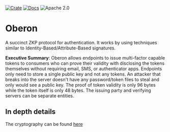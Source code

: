 [![Crate][crate-image]][crate-link]
[![Docs][docs-image]][docs-link]
![Apache 2.0][license-image]

# Oberon
A succinct ZKP protocol for authentication. It works by using techniques similar to
Identity-Based/Attribute-Based signatures.

**Executive Summary**: Oberon allows endpoints to issue multi-factor capable tokens to consumers
who can prove their validity with disclosing the tokens themselves without requiring email, SMS, or authenticator apps. Endpoints
only need to store a single public key and not any tokens. An attacker that breaks
into the server doesn't have any password/token files to steal and only would see
a public key. The proof of token validity is only 96 bytes while the token itself
is only 48 bytes. The issuing party and verifying servers can be separate entities.

## In depth details

The cryptography can be found [here](CRYPTO.md)

[//]: # (badges)

[crate-image]: https://img.shields.io/crates/v/oberon.svg
[crate-link]: https://crates.io/crates/oberon
[docs-image]: https://docs.rs/oberon/badge.svg
[docs-link]: https://docs.rs/oberon/
[license-image]: https://img.shields.io/badge/license-Apache2.0/MIT-blue.svg
